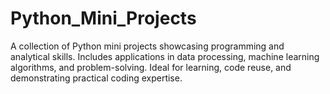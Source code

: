 # Python_Mini_Projects
A collection of Python mini projects showcasing programming and analytical skills. Includes applications in data processing, machine learning algorithms, and problem-solving. Ideal for learning, code reuse, and demonstrating practical coding expertise.
